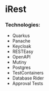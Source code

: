 # iRest

### Technologies:
- Quarkus
- Panache
- Keycloak
- RESTEasy
- OpenAPI
- Mutiny
- Postgres
- TestContainers
- Database Rider
- Approval Tests
